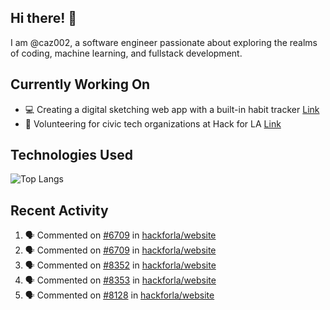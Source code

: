 ## Hi there! 👋

I am @caz002, a software engineer passionate about exploring the realms of coding, machine learning, and fullstack development. 

## Currently Working On
- 💻 Creating a digital sketching web app with a built-in habit tracker [Link](https://github.com/caz002/art-app)
- 🤝 Volunteering for civic tech organizations at Hack for LA [Link](https://github.com/hackforla/website)

## Technologies Used
![Top Langs](https://github-readme-stats.vercel.app/api/top-langs/?username=caz002&layout=compact)

## Recent Activity
<!--START_SECTION:activity-->
1. 🗣 Commented on [#6709](https://github.com/hackforla/website/issues/6709#issuecomment-3367917253) in [hackforla/website](https://github.com/hackforla/website)
2. 🗣 Commented on [#6709](https://github.com/hackforla/website/issues/6709#issuecomment-3367917183) in [hackforla/website](https://github.com/hackforla/website)
3. 🗣 Commented on [#8352](https://github.com/hackforla/website/issues/8352#issuecomment-3367914364) in [hackforla/website](https://github.com/hackforla/website)
4. 🗣 Commented on [#8353](https://github.com/hackforla/website/issues/8353#issuecomment-3367913181) in [hackforla/website](https://github.com/hackforla/website)
5. 🗣 Commented on [#8128](https://github.com/hackforla/website/issues/8128#issuecomment-3354606462) in [hackforla/website](https://github.com/hackforla/website)
<!--END_SECTION:activity-->
